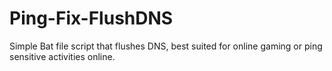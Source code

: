 # Ping-Fix-FlushDNS
Simple Bat file script that flushes DNS, best suited for online gaming or ping sensitive activities online.
